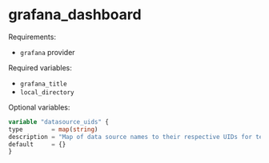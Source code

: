 # grafana_dashboard

Requirements:
- `grafana` provider

Required variables:
- `grafana_title`
- `local_directory`

Optional variables:
```terraform
variable "datasource_uids" {
type        = map(string)
description = "Map of data source names to their respective UIDs for template substitution."
default     = {}
}
```
